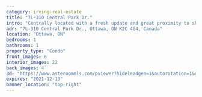 ```yaml
---
category: irving-real-estate
title: "7L-310 Central Park Dr."
intro: "Centrally located with a fresh update and great proximity to shopping, cafés and transit."
adr: "7L-310 Central Park Dr., Ottawa, ON K2C 4G4, Canada"
location: "Ottawa, ON"
bedrooms: 1
bathrooms: 1
property_type: "Condo"
front_images: 6
interior_images: 22
back_images: 4
3d: "https://www.asteroommls.com/pviewer?hideleadgen=1&autorotation=1&defaultviewdollhouse=0&showdollhousehotspot=1&stopbgaudio=1&autonav=0&token=WUXZCDYCW0mPvD3ahDHvKQ"
expires: "2021-12-13"
banner_location: "top-right"
---
```

